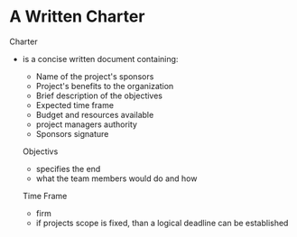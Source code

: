# A Written Charter
Charter
- is a concise written document containing:
  - Name of the project's sponsors
  - Project's benefits to the organization
  - Brief description of the objectives
  - Expected time frame
  - Budget and resources available
  - project managers authority
  - Sponsors signature

  Objectivs
    - specifies the end
    - what the team members would do and how

  Time Frame
    - firm 
    - if projects scope is fixed, than a logical deadline can be established

